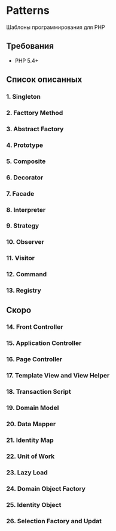 # Patterns
Шаблоны программирования для PHP

## Требования
* PHP 5.4+

## Список описанных

### 1. Singleton
### 2. Facttory Method
### 3. Abstract Factory
### 4. Prototype
### 5. Composite
### 6. Decorator
### 7. Facade
### 8. Interpreter
### 9. Strategy
### 10. Observer
### 11. Visitor
### 12. Command
### 13. Registry

## Скоро

### 14. Front Controller
### 15. Application Controller
### 16. Page Controller
### 17. Template View and View Helper
### 18. Transaction Script
### 19. Domain Model
### 20. Data Mapper
### 21. Identity Map
### 22. Unit of Work
### 23. Lazy Load
### 24. Domain Object Factory
### 25. Identity Object
### 26. Selection Factory and Updat